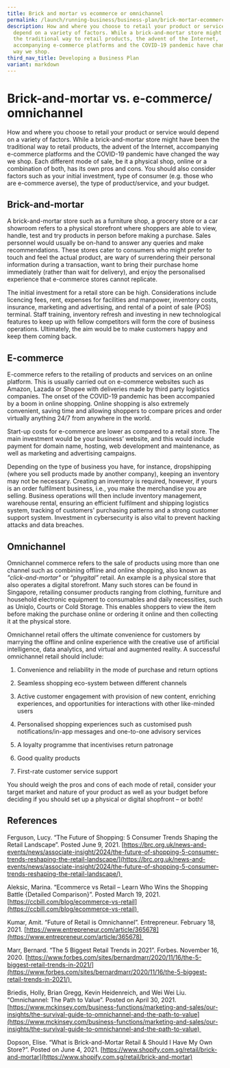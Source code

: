 ```yaml
---
title: Brick and mortar vs ecommerce or omnichannel
permalink: /launch/running-business/business-plan/brick-mortar-ecommerce-omnichannel/
description: How and where you choose to retail your product or service would
  depend on a variety of factors. While a brick-and-mortar store might have been
  the traditional way to retail products, the advent of the Internet,
  accompanying e-commerce platforms and the COVID-19 pandemic have changed the
  way we shop.
third_nav_title: Developing a Business Plan
variant: markdown
---
```

# Brick-and-mortar vs. e-commerce/ omnichannel 

How and where you choose to retail your product or service would depend on a variety of factors. While a brick-and-mortar store might have been the traditional way to retail products, the advent of the Internet, accompanying e-commerce platforms and the COVID-19 pandemic have changed the way we shop. Each different mode of sale, be it a physical shop, online or a combination of both, has its own pros and cons. You should also consider factors such as your initial investment, type of consumer (e.g. those who are e-commerce averse), the type of product/service, and your budget. 

## Brick-and-mortar 

A brick-and-mortar store such as a furniture shop, a grocery store or a car showroom refers to a physical storefront where shoppers are able to view, handle, test and try products in person before making a purchase. Sales personnel would usually be on-hand to answer any queries and make recommendations. These stores cater to consumers who might prefer to touch and feel the actual product, are wary of surrendering their personal information during a transaction, want to bring their purchase home immediately (rather than wait for delivery), and enjoy the personalised experience that e-commerce stores cannot replicate.   

The initial investment for a retail store can be high. Considerations include licencing fees, rent, expenses for facilities and manpower, inventory costs, insurance, marketing and advertising, and rental of a point of sale (POS) terminal. Staff training, inventory refresh and investing in new technological features to keep up with fellow competitors will form the core of business operations. Ultimately, the aim would be to make customers happy and keep them coming back. 

## E-commerce 

E-commerce refers to the retailing of products and services on an online platform. This is usually carried out on e-commerce websites such as Amazon, Lazada or Shopee with deliveries made by third party logistics companies. The onset of the COVID-19 pandemic has been accompanied by a boom in online shopping. Online shopping is also extremely convenient, saving time and allowing shoppers to compare prices and order virtually anything 24/7 from anywhere in the world. 

Start-up costs for e-commerce are lower as compared to a retail store. The main investment would be your business’ website, and this would include payment for domain name, hosting, web development and maintenance, as well as marketing and advertising campaigns.  

Depending on the type of business you have, for instance, dropshipping (where you sell products made by another company), keeping an inventory may not be necessary. Creating an inventory is required, however, if yours is an order fulfilment business, i.e., you make the merchandise you are selling. Business operations will then include inventory management, warehouse rental, ensuring an efficient fulfilment and shipping logistics system, tracking of customers' purchasing patterns and a strong customer support system. Investment in cybersecurity is also vital to prevent hacking attacks and data breaches.    

## Omnichannel 

Omnichannel commerce refers to the sale of products using more than one channel such as combining offline and online shopping, also known as *"click-and-mortar"* or *“phygital”* retail. An example is a physical store that also operates a digital storefront. Many such stores can be found in Singapore, retailing consumer products ranging from clothing, furniture and household electronic equipment to consumables and daily necessities, such as Uniqlo, Courts or Cold Storage. This enables shoppers to view the item before making the purchase online or ordering it online and then collecting it at the physical store. 

Omnichannel retail offers the ultimate convenience for customers by marrying the offline and online experience with the creative use of artificial intelligence, data analytics, and virtual and augmented reality. A successful omnichannel retail should include: 

1.  Convenience and reliability in the mode of purchase and return options 
    
2.  Seamless shopping eco-system between different channels 
    
3.  Active customer engagement with provision of new content, enriching experiences, and opportunities for interactions with other like-minded users 
    
4.  Personalised shopping experiences such as customised push notifications/in-app messages and one-to-one advisory services 
    
5.  A loyalty programme that incentivises return patronage 
    
6.  Good quality products 
    
7.  First-rate customer service support 
    

You should weigh the pros and cons of each mode of retail, consider your target market and nature of your product as well as your budget before deciding if you should set up a physical or digital shopfront – or both! 

## References 

Ferguson, Lucy. “The Future of Shopping: 5 Consumer Trends Shaping the Retail Landscape”. Posted June 9, 2021. [https://brc.org.uk/news-and-events/news/associate-insight/2024/the-future-of-shopping-5-consumer-trends-reshaping-the-retail-landscape/](https://brc.org.uk/news-and-events/news/associate-insight/2024/the-future-of-shopping-5-consumer-trends-reshaping-the-retail-landscape/) 

Aleksic, Marina. “Ecommerce vs Retail – Learn Who Wins the Shopping Battle {Detailed Comparison}”. Posted March 19, 2021. [https://ccbill.com/blog/ecommerce-vs-retail](https://ccbill.com/blog/ecommerce-vs-retail) 

Kumar, Amit. “Future of Retail is Omnichannel”. Entrepreneur. February 18, 2021. [https://www.entrepreneur.com/article/365678](https://www.entrepreneur.com/article/365678) 

Marr, Bernard. “The 5 Biggest Retail Trends in 2021”. Forbes. November 16, 2020. [https://www.forbes.com/sites/bernardmarr/2020/11/16/the-5-biggest-retail-trends-in-2021/](https://www.forbes.com/sites/bernardmarr/2020/11/16/the-5-biggest-retail-trends-in-2021/) 

Briedis, Holly, Brian Gregg, Kevin Heidenreich, and Wei Wei Liu. “Omnichannel: The Path to Value”. Posted on April 30, 2021. [https://www.mckinsey.com/business-functions/marketing-and-sales/our-insights/the-survival-guide-to-omnichannel-and-the-path-to-value](https://www.mckinsey.com/business-functions/marketing-and-sales/our-insights/the-survival-guide-to-omnichannel-and-the-path-to-value) 

Dopson, Elise. “What is Brick-and-Mortar Retail & Should I Have My Own Store?”. Posted on June 4, 2021. [https://www.shopify.com.sg/retail/brick-and-mortar](https://www.shopify.com.sg/retail/brick-and-mortar)